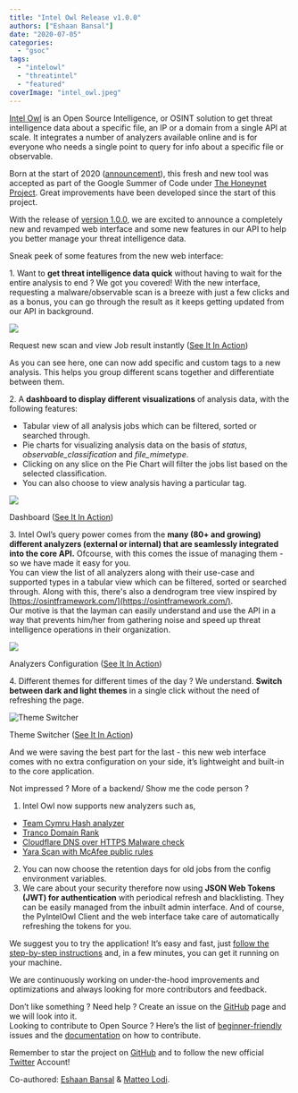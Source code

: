 ```yaml
---
title: "Intel Owl Release v1.0.0"
authors: ["Eshaan Bansal"]
date: "2020-07-05"
categories: 
  - "gsoc"
tags: 
  - "intelowl"
  - "threatintel"
  - "featured"
coverImage: "intel_owl.jpeg"
---
```


[Intel Owl](https://github.com/intelowlproject/IntelOwl) is an Open Source Intelligence, or OSINT solution to get threat intelligence data about a specific file, an IP or a domain from a single API at scale. It integrates a number of analyzers available online and is for everyone who needs a single point to query for info about a specific file or observable.

Born at the start of 2020 ([announcement](https://www.certego.net/en/news/new-year-new-tool-intel-owl/)), this fresh and new tool was accepted as part of the Google Summer of Code under [The Honeynet Project](https://www.honeynet.org/gsoc/gsoc-2020/google-summer-of-code-2020-project-ideas/#intel-owl-improvements). Great improvements have been developed since the start of this project.

With the release of [version 1.0.0](https://github.com/intelowlproject/IntelOwl/releases/tag/1.0.0), we are excited to announce a completely new and revamped web interface and some new features in our API to help you better manage your threat intelligence data.

Sneak peek of some features from the new web interface:

  
1\. Want to **get threat intelligence data quick** without having to wait for the entire analysis to end ? We got you covered! With the new interface, requesting a malware/observable scan is a breeze with just a few clicks and as a bonus, you can go through the result as it keeps getting updated from our API in background.

![](images/LzriEDq.gif)

Request new scan and view Job result instantly ([See It In Action](https://i.imgur.com/LzriEDq.gif))

As you can see here, one can now add specific and custom tags to a new analysis. This helps you group different scans together and differentiate between them.

2\. A **dashboard to display different visualizations** of analysis data, with the following features:

- Tabular view of all analysis jobs which can be filtered, sorted or searched through.
- Pie charts for visualizing analysis data on the basis of _status_, _observable\_classification_ and _file\_mimetype_.
- Clicking on any slice on the Pie Chart will filter the jobs list based on the selected classification.
- You can also choose to view analysis having a particular tag.

![](images/wCIwh9m.gif)

Dashboard ([See It In Action](https://i.imgur.com/wCIwh9m.gif))

3\. Intel Owl’s query power comes from the **many (80+ and growing) different analyzers (external or internal) that are seamlessly integrated into the core API.** Ofcourse, with this comes the issue of managing them - so we have made it easy for you.  
You can view the list of all analyzers along with their use-case and supported types in a tabular view which can be filtered, sorted or searched through. Along with this, there's also a dendrogram tree view inspired by [https://osintframework.com/](https://osintframework.com/).  
Our motive is that the layman can easily understand and use the API in a way that prevents him/her from gathering noise and speed up threat intelligence operations in their organization.

![](images/US8N2M0.gif)

Analyzers Configuration ([See It In Action](https://i.imgur.com/US8N2M0.gif))

4\. Different themes for different times of the day ? We understand. **Switch between dark and light themes** in a single click without the need of refreshing the page.

![Theme Switcher](images/nicC9gd.gif)

Theme Switcher ([See It In Action](https://i.imgur.com/nicC9gd.gif))

And we were saving the best part for the last - this new web interface comes with no extra configuration on your side, it’s lightweight and built-in to the core application.

Not impressed ? More of a backend/ Show me the code person ? 

1. Intel Owl now supports new analyzers such as,

- [Team Cymru Hash analyzer](https://team-cymru.com/community-services/mhr/)
- [Tranco Domain Rank](https://tranco-list.eu/)
- [Cloudflare DNS over HTTPS Malware check](https://developers.cloudflare.com/1.1.1.1/1.1.1.1-for-families/setup-instructions/dns-over-https/)
- [Yara Scan with McAfee public rules](https://github.com/advanced-threat-research/Yara-Rules)

2. You can now choose the retention days for old jobs from the config environment variables.
3. We care about your security therefore now using **JSON Web Tokens (JWT) for authentication** with periodical refresh and blacklisting. They can be easily managed from the inbuilt admin interface. And of course, the PyIntelOwl Client and the web interface take care of automatically refreshing the tokens for you.

We suggest you to try the application! It’s easy and fast, just [follow the step-by-step instructions](https://intelowl.readthedocs.io/en/latest/Installation.html) and, in a few minutes, you can get it running on your machine.

We are continuously working on under-the-hood improvements and optimizations and always looking for more contributors and feedback.

Don’t like something ? Need help ? Create an issue on the [GitHub](https://github.com/intelowlproject/IntelOwl/) page and we will look into it.  
Looking to contribute to Open Source ? Here’s the list of [beginner-friendly](https://github.com/intelowlproject/IntelOwl/issues?q=is%3Aopen+is%3Aissue+label%3Abeginner-friendly) issues and the [documentation](https://intelowl.readthedocs.io/en/latest/Contribute.html) on how to contribute.

Remember to star the project on [GitHub](https://github.com/intelowlproject/IntelOwl) and to follow the new official [Twitter](https://twitter.com/intel_owl) Account!

Co-authored: [Eshaan Bansal](https://twitter.com/mask0fmydisguis) & [Matteo Lodi](https://twitter.com/matte_lodi).
